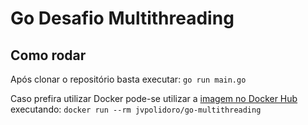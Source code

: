 # Go Desafio Multithreading

## Como rodar

Após clonar o repositório basta executar: `go run main.go`

Caso prefira utilizar Docker pode-se utilizar a [imagem no Docker Hub](https://hub.docker.com/r/jvpolidoro/go-multithreading) executando: `docker run --rm jvpolidoro/go-multithreading`
